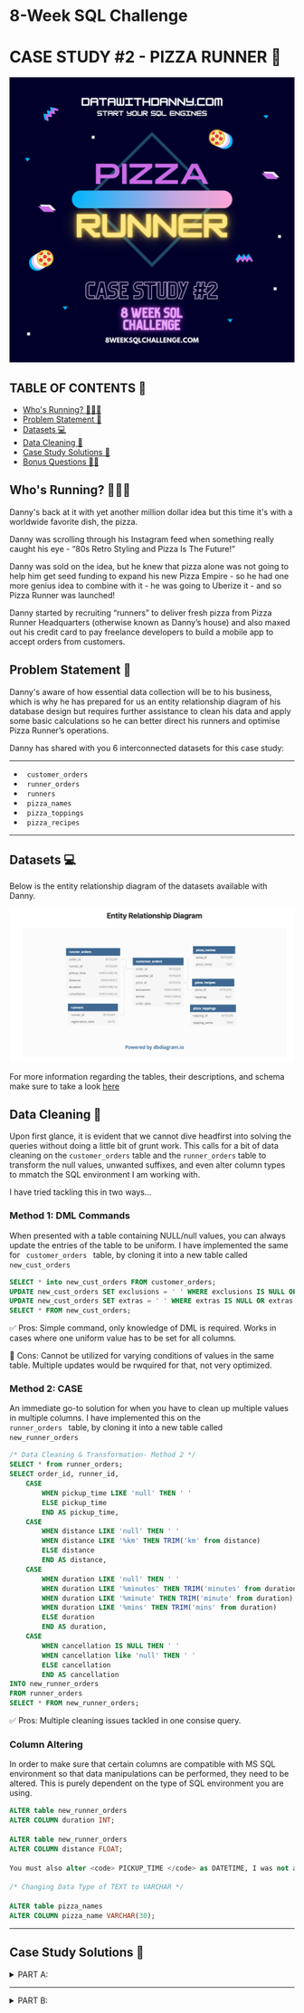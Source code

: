 # 8-Week SQL Challenge

# CASE STUDY #2 - PIZZA RUNNER 🍕

![picturelogo](https://github.com/iaks23/8WeekSqlChallenge/blob/main/img/W2.png)

## TABLE OF CONTENTS 📖
* [Who's Running? 🏃🏻‍♀️](#who's-running)
* [Problem Statement 🔨](#problem-statement)
* [Datasets 💻](#datasets)
* [Data Cleaning 🧹](#cleaning)
* [Case Study Solutions 🔑](#case-study-solutions)
* [Bonus Questions 💃🏻](#bonus-questions)




## Who's Running? 🏃🏻‍♀️ <a name="who's-running"></a>

Danny's back at it with yet another million dollar idea but this time it's with a worldwide favorite dish, the pizza.

Danny was scrolling through his Instagram feed when something really caught his eye - “80s Retro Styling and Pizza Is The Future!”

Danny was sold on the idea, but he knew that pizza alone was not going to help him get seed funding to expand his new Pizza Empire - so he had one more genius idea to combine with it - he was going to Uberize it - and so Pizza Runner was launched!

Danny started by recruiting “runners” to deliver fresh pizza from Pizza Runner Headquarters (otherwise known as Danny’s house) and also maxed out his credit card to pay freelance developers to build a mobile app to accept orders from customers.


## Problem Statement 🔨 <a name="problem-statement"></a>

Danny's aware of how essential data collection will be to his business, which is why he has prepared for us an entity relationship diagram of his database design but requires further assistance to clean his data and apply some basic calculations so he can better direct his runners and optimise Pizza Runner’s operations.

Danny has shared with you 6 interconnected datasets for this case study:

---------------

* <code> customer_orders </code>
* <code> runner_orders </code>
* <code> runners </code>
* <code> pizza_names </code>
* <code> pizza_toppings </code>
* <code> pizza_recipes </code>

---------------

## Datasets 💻 <a name="datasets"></a>

Below is the entity relationship diagram of the datasets available with Danny.

![ER](https://github.com/iaks23/8WeekSqlChallenge/blob/main/img/ER.png)

For more information regarding the tables, their descriptions, and schema make sure to take a look [here](https://8weeksqlchallenge.com/case-study-2/)

## Data Cleaning 🧹 <a name="cleaning"></a>

Upon first glance, it is evident that we cannot dive headfirst into solving the queries without doing a little bit of grunt work. This calls for a bit of data cleaning on the <code>customer_orders</code> table and the <code>runner_orders</code> table to transform the null values, unwanted suffixes, and even alter column types to mmatch the SQL environment I am working with. 

I have tried tackling this in two ways...

### Method 1: DML Commands 

When presented with a table containing NULL/null values, you can always update the entries of the table to be uniform. I have implemented the same for <code> customer_orders </code> table, by cloning it into a new table called <code> new_cust_orders </code>

```sql
SELECT * into new_cust_orders FROM customer_orders;
UPDATE new_cust_orders SET exclusions = ' ' WHERE exclusions IS NULL OR exclusions = 'null'
UPDATE new_cust_orders SET extras = ' ' WHERE extras IS NULL OR extras = 'null'
SELECT * FROM new_cust_orders;
```

✅ Pros: Simple command, only knowledge of DML is required. Works in cases where one uniform value has to be set for all columns. 


🛑 Cons: Cannot be utilized for varying conditions of values in the same table. Multiple updates would be rwquired for that, not very optimized. 

### Method 2: CASE 

An immediate go-to solution for when you have to clean up multiple values in multiple columns. I have implemented this on the <code> runner_orders </code> table, by cloning it into a new table called <code> new_runner_orders </code>

```sql
/* Data Cleaning & Transformation- Method 2 */
SELECT * from runner_orders;
SELECT order_id, runner_id,
    CASE 
        WHEN pickup_time LIKE 'null' THEN ' '
        ELSE pickup_time
        END AS pickup_time,
    CASE 
        WHEN distance LIKE 'null' THEN ' '
        WHEN distance LIKE '%km' THEN TRIM('km' from distance)
        ELSE distance
        END AS distance,
    CASE 
        WHEN duration LIKE 'null' THEN ' '
        WHEN duration LIKE '%minutes' THEN TRIM('minutes' from duration)
        WHEN duration LIKE '%minute' THEN TRIM('minute' from duration)
        WHEN duration LIKE '%mins' THEN TRIM('mins' from duration)
        ELSE duration
        END AS duration,
    CASE 
        WHEN cancellation IS NULL THEN ' '
        WHEN cancellation like 'null' THEN ' '
        ELSE cancellation
        END AS cancellation
INTO new_runner_orders
FROM runner_orders
SELECT * FROM new_runner_orders;
```
✅ Pros: Multiple cleaning issues tackled in one consise query. 

### Column Altering

In order to make sure that certain columns are compatible with MS SQL environment so that data manipulations can be performed, they need to be altered. This is purely dependent on the type of SQL environment you are using.

```sql
ALTER table new_runner_orders 
ALTER COLUMN duration INT;

ALTER table new_runner_orders 
ALTER COLUMN distance FLOAT;

You must also alter <code> PICKUP_TIME </code> as DATETIME, I was not able to create the table with the previous data type so I am not including the code here.

/* Changing Data Type of TEXT to VARCHAR */

ALTER table pizza_names 
ALTER COLUMN pizza_name VARCHAR(30);

```
-------

## Case Study Solutions 🔑 <a name="case-study-solutions"></a>

<details> 
    <summary>
        PART A:
    </summary>
    
### Q1: How many pizzas were ordered?
    
Level: 1️⃣
    
 ```sql
   SELECT COUNT(*) AS total_pizza_orders FROM new_cust_orders;
 ```
 
|total_pizza_orders|
|---|
|14|
    
### Q2: How many unique customer orders were made?

LEVEL: 1️⃣
    
```sql
  SELECT COUNT(DISTINCT(order_id)) AS unique_cust_orders FROM new_cust_orders;
```
    
|unique_cust_orders|
|---|
|10|
    
    
### Q3: How many successful orders were delivered by each runner? 
    
LEVEL: 1️⃣

    
```sql
    
SELECT runner_id, COUNT(*) AS successful_orders 
FROM new_runner_orders 
WHERE duration!= 0
GROUP BY runner_id;
    
```

|runner_id|successful_orders|
|---|---|
|1| 4|
|2| 3|
|3| 1|
    
Looks like runner 1 has been having quite a busy time successfully getting the pizzas! Make sure to tip him extra!
    
    
### Q4: How many of each type of pizza was delivered?
    
LEVEL: :two:

    
```sql
    
SELECT p.pizza_name, COUNT(c.pizza_id) AS delivered_pizzas
FROM new_cust_orders AS c 
JOIN new_runner_orders AS r
ON c.order_id = r.order_id
JOIN pizza_names AS p 
ON c.pizza_id = p.pizza_id
WHERE r.duration != 0
GROUP BY p.pizza_name;
    
```

|pizza_name|delivered_pizzas|
|---|---|
|Meatlovers| 9|
|Vegetarian| 3|

    
The meatlovers pizza seems to be quite hit! 
    
### Q5: How many Vegetarian and Meatlovers were ordered by each customer?
    
LEVEL: :two:

    
```sql
    
SELECT c.customer_id, p.pizza_name, COUNT(p.pizza_name) AS order_count 
FROM new_cust_orders AS c 
JOIN pizza_names AS p 
ON c.pizza_id = p.pizza_id
GROUP BY c.customer_id, p.pizza_name
ORDER BY c.customer_id; 
    
```

|customer_id|pizza_name|order_count|
|---|---|---|
|101|Meatlovers| 2|
|101|Vegetarian| 1|
|102|Meatlovers| 2|
|102|Vegetarian| 1|
|103|Meatlovers| 3|
|103|Vegetarian| 1|
|104|Meatlovers| 3|
|105|Vegetarian| 1|
    
Looks like all customers have given both the pizzas a try, but still prefer to reorder the Meatlovers a lot more! Maybe we can figure out the topping options in the vegatrian to push the sales up!
    
### Q6: What was the maximum number of pizzas delivered in a single order?
    
LEVEL: :two:

    
```sql
    
WITH max_order_cte AS (

SELECT c.order_id, COUNT(c.pizza_id) AS number_of_orders 
FROM new_cust_orders AS c JOIN 
new_runner_orders AS r 
ON c.order_id = r.order_id
GROUP BY c.order_id

)

SELECT MAX(number_of_orders) AS max_pizza FROM max_order_cte;
    
```
|max_order_cte|
|---|
|3|

Three pizzas in a single order, that mustve been quite the party!
    
### Q7: For each customer, how many delivered pizzas had at least 1 change and how many had no changes?
    
LEVEL: :three:

    
```sql
    
SELECT c.customer_id,
SUM(CASE 
        WHEN c.exclusions != ' ' OR c.extras != ' ' THEN 1  
        ELSE 0
        END) AS atleast_one_change,
SUM(CASE 
        WHEN c.exclusions = ' ' AND c.extras = ' ' THEN 1
        ELSE 0
        END) AS no_changes 
FROM new_cust_orders AS c JOIN 
new_runner_orders AS r ON 
c.order_id = r.order_id 
WHERE r.duration != 0
GROUP BY c.customer_id 
    
```

|customer_id|atleast_one_change|no_changes|
|---|---|---|
|101|0| 2|
|102|0| 3|
|103|3| 0|
|104|2| 1|
|105|1| 0|

Looks like cutomer 101, and 102 love Danny's pizzas as they are but 103 & 105 can't seem to have it without a few modifications. 
 
### Q8: How many pizzas were delivered that had both exclusions and extras?
    
LEVEL: :three:

    
```sql
    
SELECT c.customer_id,  
SUM(CASE 
        WHEN c.exclusions IS NOT NULL AND c.extras  IS NOT NULL THEN 1 
        ELSE 0 
        END) AS pizza_with_changes
FROM new_cust_orders AS c JOIN 
new_runner_orders AS r ON 
c.order_id = r.order_id 
WHERE r.duration != 0 AND c.exclusions != ' ' AND c.extras != ' '
GROUP BY c.customer_id  
```
|customer_id|pizza_with_changes|
|---|
|104|1|

Looks like customer 104 is really picky about their toppings!
    
### Q9: What was the total volume of pizzas ordered for each hour of the day? 
    
LEVEL: :two:

    
```sql
    
SELECT DATEPART(HOUR, order_time) AS hour_of_day, 
COUNT(order_id) AS pizzas_ordered 
FROM new_cust_orders
GROUP BY DATEPART(HOUR, order_time)
    
```

|hour_of_day|pizzas_ordered|
|---|---|
|11| 1|
|13| 3|
|18| 3|
|19| 1|
|21| 3|
|23| 3|

Looks like the busiest time for pizza runners was 1 P.M. , 6 P.M., 9 P.M. and 11 P.M. Might be time to roll out peak hour delivery rates to up the sales numbers!

> Tip: You can perform this and the next question with the help of EXTRACT function if you're using MySQL.
    
### Q10: What was the volume of orders for each day of the week?
    
LEVEL: :two:

    
```sql
    
SELECT DATENAME(WEEKDAY, order_time) AS day_of_week,
COUNT(order_id) AS volume_of_pizzas
FROM new_cust_orders
GROUP BY DATENAME(WEEKDAY, order_time);
    
```

|hour_of_day|pizzas_ordered|
|---|---|
|Friday| 1|
|Saturday| 5|
|Thursday| 3|
|Wednesday| 5|

It's no surprise that Saturday seems to top the list for most sales cause there's no weekend without pizza! An interesting number here is that the highest sales also happen to be on Wednsday? Maybe pizza helps fight midweek blues? 
    
</details> 

-------

<details> 
    <summary>
        PART B:
    </summary>
    
</details> 


